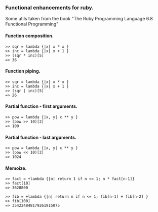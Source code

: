 ### Functional enhancements for ruby.

Some utils taken from the book "The Ruby Programming Language 6.8 Functional Programming"


#### Function composition.
    >> sqr = lambda {|x| x * x }
    >> inc = lambda {|x| x + 1 }
    >> (sqr * inc)[5]
    => 36

#### Function piping.
    >> sqr = lambda {|x| x * x }
    >> inc = lambda {|x| x + 1 }
    >> (sqr | inc)[5]
    => 26

#### Partial function - first arguments.
    >> pow = lambda {|x, y| x ** y }
    >> (pow >> 10)[2]
    => 100

#### Partial function - last arguments.
    >> pow = lambda {|x, y| x ** y }
    >> (pow << 10)[2]
    => 1024

#### Memoize.
    >> fact = +lambda {|n| return 1 if n <= 1; n * fact[n-1]}
    >> fact[10]
    => 3628800

    >> fib = +lambda {|n| return n if n <= 1; fib[n-1] + fib[n-2] }
    >> fib[100]
    => 354224848179261915075 
